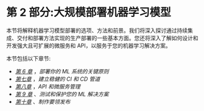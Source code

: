 <title>B16572_Section_2_Final_JM_ePub</title>

# 第 2 部分:大规模部署机器学习模型

本节将解释机器学习模型部署的选项、方法和前景。我们将深入探讨通过持续集成、交付和部署方法实现的生产部署的一些基本方面。您还将深入了解如何设计和开发强大且可扩展的微服务和 API，以服务于您的机器学习解决方案。

本节包括以下章节:

*   [*第 6 章*](B16572_06_Final_JM_ePub.xhtml#_idTextAnchor124) ，*部署你的 ML 系统的关键原则*
*   [*第七章*](B16572_07_Final_JM_ePub.xhtml#_idTextAnchor143) ，*建立稳健的 CI 和 CD 管道*
*   [*第八章*](B16572_08_Final_JM_ePub.xhtml#_idTextAnchor159) ，*API 和微服务管理*
*   [*第 9 章*](B16572_09_Final_JM_ePub.xhtml#_idTextAnchor176) 、*测试和保护您的 ML 解决方案*
*   [*第十章*](B16572_10_Final_JM_ePub.xhtml#_idTextAnchor189) 、*制作要领发布*
